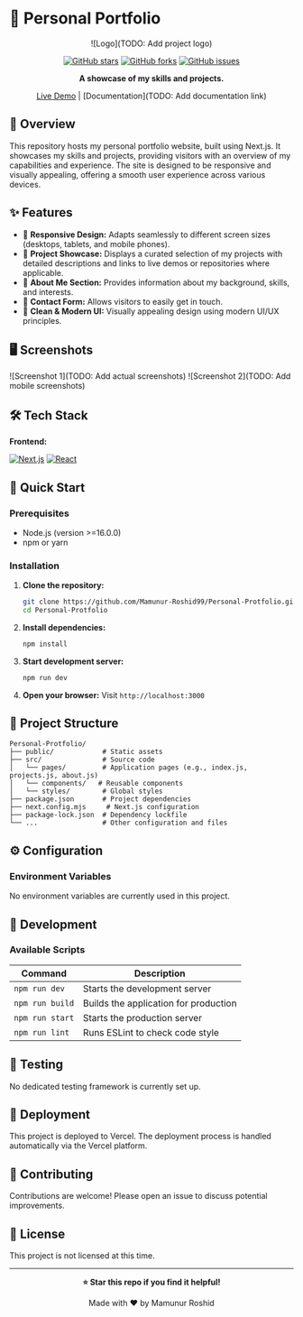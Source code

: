 # 🚀 Personal Portfolio

<div align="center">

![Logo](TODO: Add project logo) 

[![GitHub stars](https://img.shields.io/github/stars/Mamunur-Roshid99/Personal-Protfolio?style=for-the-badge)](https://github.com/Mamunur-Roshid99/Personal-Protfolio/stargazers)
[![GitHub forks](https://img.shields.io/github/forks/Mamunur-Roshid99/Personal-Protfolio?style=for-the-badge)](https://github.com/Mamunur-Roshid99/Personal-Protfolio/network)
[![GitHub issues](https://img.shields.io/github/issues/Mamunur-Roshid99/Personal-Protfolio?style=for-the-badge)](https://github.com/Mamunur-Roshid99/Personal-Protfolio/issues)

**A showcase of my skills and projects.**

[Live Demo](https://mamunur-roshid-anas.vercel.app/) |
[Documentation](TODO: Add documentation link)

</div>

## 📖 Overview

This repository hosts my personal portfolio website, built using Next.js.  It showcases my skills and projects, providing visitors with an overview of my capabilities and experience. The site is designed to be responsive and visually appealing, offering a smooth user experience across various devices.

## ✨ Features

- 🎯 **Responsive Design:**  Adapts seamlessly to different screen sizes (desktops, tablets, and mobile phones).
- 📱 **Project Showcase:** Displays a curated selection of my projects with detailed descriptions and links to live demos or repositories where applicable.
- 📄 **About Me Section:**  Provides information about my background, skills, and interests.
- 🔗 **Contact Form:**  Allows visitors to easily get in touch.
- 🎨 **Clean & Modern UI:**  Visually appealing design using modern UI/UX principles.


## 🖥️ Screenshots

![Screenshot 1](TODO: Add actual screenshots)
![Screenshot 2](TODO: Add mobile screenshots)

## 🛠️ Tech Stack

**Frontend:**

[![Next.js](https://img.shields.io/badge/Next.js-000000?style=for-the-badge&logo=next.js)](https://nextjs.org/)
[![React](https://img.shields.io/badge/React-20232A?style=for-the-badge&logo=react)](https://reactjs.org/)

## 🚀 Quick Start

### Prerequisites
- Node.js (version >=16.0.0)
- npm or yarn

### Installation

1. **Clone the repository:**
   ```bash
   git clone https://github.com/Mamunur-Roshid99/Personal-Protfolio.git
   cd Personal-Protfolio
   ```

2. **Install dependencies:**
   ```bash
   npm install
   ```

3. **Start development server:**
   ```bash
   npm run dev
   ```

4. **Open your browser:**
   Visit `http://localhost:3000`


## 📁 Project Structure

```
Personal-Protfolio/
├── public/            # Static assets
├── src/               # Source code
│   └── pages/         # Application pages (e.g., index.js, projects.js, about.js)
│   └── components/   # Reusable components
│   └── styles/        # Global styles
├── package.json       # Project dependencies
├── next.config.mjs     # Next.js configuration
├── package-lock.json  # Dependency lockfile
└── ...                # Other configuration and files

```

## ⚙️ Configuration

### Environment Variables
No environment variables are currently used in this project.

## 🔧 Development

### Available Scripts

| Command           | Description                                  |
|--------------------|----------------------------------------------|
| `npm run dev`      | Starts the development server                 |
| `npm run build`    | Builds the application for production        |
| `npm run start`    | Starts the production server                 |
| `npm run lint`     | Runs ESLint to check code style             |


## 🧪 Testing

No dedicated testing framework is currently set up.


## 🚀 Deployment

This project is deployed to Vercel.  The deployment process is handled automatically via the Vercel platform.


## 🤝 Contributing

Contributions are welcome! Please open an issue to discuss potential improvements.


## 📄 License

This project is not licensed at this time.


---

<div align="center">

**⭐ Star this repo if you find it helpful!**

Made with ❤️ by Mamunur Roshid
</div>
